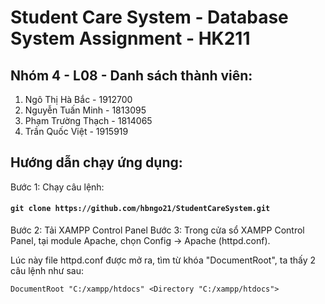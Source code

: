 # Student Care System - Database System Assignment - HK211
## Nhóm 4 - L08 - Danh sách thành viên:
1. Ngô Thị Hà Bắc - 1912700
2. Nguyễn Tuấn Minh - 1813095
3. Phạm Trường Thạch - 1814065
4. Trần Quốc Việt - 1915919

## Hướng dẫn chạy ứng dụng:
Bước 1: Chạy câu lệnh:
#### `git clone https://github.com/hbngo21/StudentCareSystem.git`
Bước 2: Tải XAMPP Control Panel
Bước 3: Trong cửa sổ XAMPP Control Panel, tại module Apache, chọn Config -> Apache (httpd.conf).

Lúc này file httpd.conf được mở ra, tìm từ khóa "DocumentRoot", ta thấy 2 câu lệnh như sau:

`DocumentRoot "C:/xampp/htdocs"
<Directory "C:/xampp/htdocs">`


